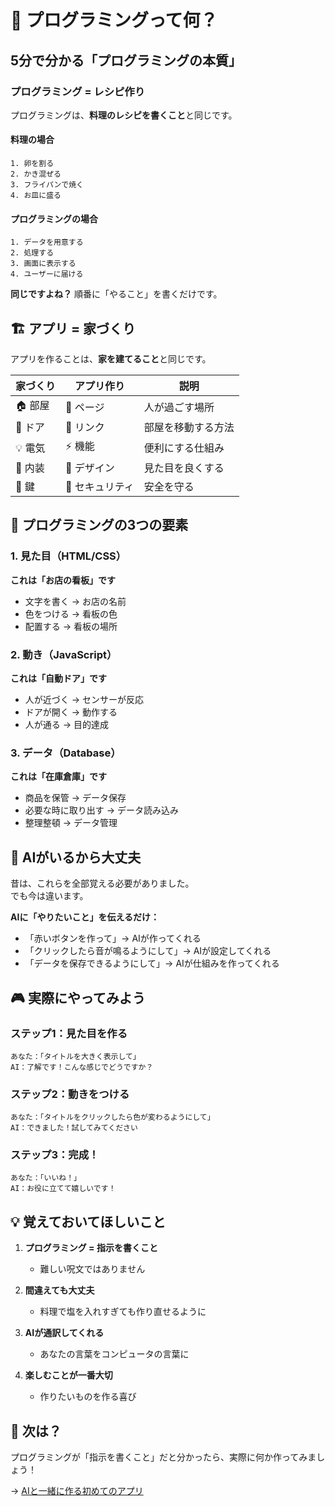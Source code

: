 # 🎨 プログラミングって何？

## 5分で分かる「プログラミングの本質」

### プログラミング = レシピ作り

プログラミングは、**料理のレシピを書くこと**と同じです。

#### 料理の場合
```
1. 卵を割る
2. かき混ぜる
3. フライパンで焼く
4. お皿に盛る
```

#### プログラミングの場合
```
1. データを用意する
2. 処理する
3. 画面に表示する
4. ユーザーに届ける
```

**同じですよね？** 順番に「やること」を書くだけです。

## 🏗️ アプリ = 家づくり

アプリを作ることは、**家を建てること**と同じです。

| 家づくり | アプリ作り | 説明 |
|---------|-----------|------|
| 🏠 部屋 | 📄 ページ | 人が過ごす場所 |
| 🚪 ドア | 🔗 リンク | 部屋を移動する方法 |
| 💡 電気 | ⚡ 機能 | 便利にする仕組み |
| 🎨 内装 | 🎨 デザイン | 見た目を良くする |
| 🔑 鍵 | 🔐 セキュリティ | 安全を守る |

## 🎯 プログラミングの3つの要素

### 1. 見た目（HTML/CSS）
**これは「お店の看板」です**
- 文字を書く → お店の名前
- 色をつける → 看板の色
- 配置する → 看板の場所

### 2. 動き（JavaScript）
**これは「自動ドア」です**
- 人が近づく → センサーが反応
- ドアが開く → 動作する
- 人が通る → 目的達成

### 3. データ（Database）
**これは「在庫倉庫」です**
- 商品を保管 → データ保存
- 必要な時に取り出す → データ読み込み
- 整理整頓 → データ管理

## 🌟 AIがいるから大丈夫

昔は、これらを全部覚える必要がありました。  
でも今は違います。

**AIに「やりたいこと」を伝えるだけ：**
- 「赤いボタンを作って」→ AIが作ってくれる
- 「クリックしたら音が鳴るようにして」→ AIが設定してくれる
- 「データを保存できるようにして」→ AIが仕組みを作ってくれる

## 🎮 実際にやってみよう

### ステップ1：見た目を作る
```
あなた：「タイトルを大きく表示して」
AI：了解です！こんな感じでどうですか？
```

### ステップ2：動きをつける
```
あなた：「タイトルをクリックしたら色が変わるようにして」
AI：できました！試してみてください
```

### ステップ3：完成！
```
あなた：「いいね！」
AI：お役に立てて嬉しいです！
```

## 💡 覚えておいてほしいこと

1. **プログラミング = 指示を書くこと**
   - 難しい呪文ではありません

2. **間違えても大丈夫**
   - 料理で塩を入れすぎても作り直せるように

3. **AIが通訳してくれる**
   - あなたの言葉をコンピュータの言葉に

4. **楽しむことが一番大切**
   - 作りたいものを作る喜び

## 🚀 次は？

プログラミングが「指示を書くこと」だと分かったら、実際に何か作ってみましょう！

→ [AIと一緒に作る初めてのアプリ](./02-AIと一緒に作る初めてのアプリ.md)